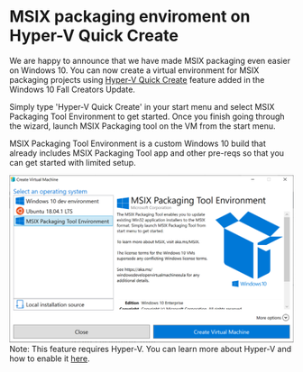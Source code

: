  # MSIX packaging enviroment on Hyper-V Quick Create
 
We are happy to announce that we have made MSIX packaging even easier on Windows 10. You can now create a virtual environment for MSIX packaging projects using [Hyper-V Quick Create](https://docs.microsoft.com/en-us/virtualization/hyper-v-on-windows/quick-start/quick-create-virtual-machine) feature added in the Windows 10 Fall Creators Update. 

Simply type 'Hyper-V Quick Create' in your start menu and select MSIX Packaging Tool Environment to get started. Once you finish going through the wizard, launch MSIX Packaging tool on the VM from the start menu.

MSIX Packaging Tool Environment is a custom Windows 10 build that already includes MSIX Packaging Tool app and other pre-reqs so that you can get started with limited setup. 

![quickCreatepic1](images/quickCreatepic1.png)
Note: This feature requires Hyper-V. You can learn more about Hyper-V and how to enable it [here](https://docs.microsoft.com/en-us/virtualization/hyper-v-on-windows/quick-start/enable-hyper-v).

